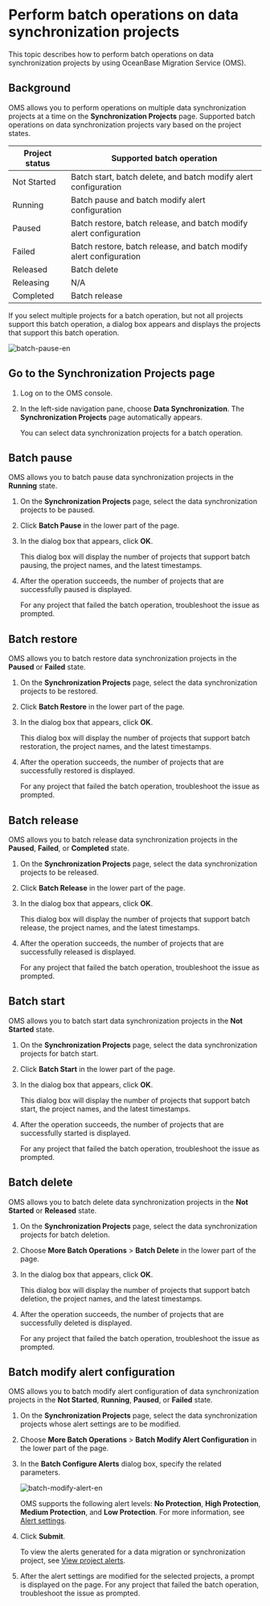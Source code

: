 # Perform batch operations on data synchronization projects

This topic describes how to perform batch operations on data synchronization projects by using OceanBase Migration Service (OMS).

## Background

OMS allows you to perform operations on multiple data synchronization projects at a time on the **Synchronization Projects** page. Supported batch operations on data synchronization projects vary based on the project states.

| **Project status** | **Supported batch operation** |
|--------------------|--------------------|
| Not Started        | Batch start, batch delete, and batch modify alert configuration |
| Running            | Batch pause and batch modify alert configuration |
| Paused             | Batch restore, batch release, and batch modify alert configuration |
| Failed             | Batch restore, batch release, and batch modify alert configuration |
| Released           | Batch delete |
| Releasing          | N/A |
| Completed          | Batch release |

If you select multiple projects for a batch operation, but not all projects support this batch operation, a dialog box appears and displays the projects that support this batch operation.

![batch-pause-en](https://obbusiness-private.oss-cn-shanghai.aliyuncs.com/doc/img/oms/oms-enterprise/batch-pause-en.png)

## Go to the Synchronization Projects page

1. Log on to the OMS console.

2. In the left-side navigation pane, choose **Data Synchronization**. The **Synchronization Projects** page automatically appears.

   You can select data synchronization projects for a batch operation.

## Batch pause

OMS allows you to batch pause data synchronization projects in the **Running** state.

1. On the **Synchronization Projects** page, select the data synchronization projects to be paused.

2. Click **Batch Pause** in the lower part of the page.

3. In the dialog box that appears, click **OK**.

   This dialog box will display the number of projects that support batch pausing, the project names, and the latest timestamps.

4. After the operation succeeds, the number of projects that are successfully paused is displayed.

   For any project that failed the batch operation, troubleshoot the issue as prompted.

## Batch restore

OMS allows you to batch restore data synchronization projects in the **Paused** or **Failed** state.

1. On the **Synchronization Projects** page, select the data synchronization projects to be restored.

2. Click **Batch Restore** in the lower part of the page.

3. In the dialog box that appears, click **OK**.

   This dialog box will display the number of projects that support batch restoration, the project names, and the latest timestamps.

4. After the operation succeeds, the number of projects that are successfully restored is displayed.

   For any project that failed the batch operation, troubleshoot the issue as prompted.

## Batch release

OMS allows you to batch release data synchronization projects in the **Paused**, **Failed**, or **Completed** state.

1. On the **Synchronization Projects** page, select the data synchronization projects to be released.

2. Click **Batch Release** in the lower part of the page.

3. In the dialog box that appears, click **OK**.

   This dialog box will display the number of projects that support batch release, the project names, and the latest timestamps.

4. After the operation succeeds, the number of projects that are successfully released is displayed.

   For any project that failed the batch operation, troubleshoot the issue as prompted.

## Batch start

OMS allows you to batch start data synchronization projects in the **Not Started** state.

1. On the **Synchronization Projects** page, select the data synchronization projects for batch start.

2. Click **Batch Start** in the lower part of the page.

3. In the dialog box that appears, click **OK**.

   This dialog box will display the number of projects that support batch start, the project names, and the latest timestamps.

4. After the operation succeeds, the number of projects that are successfully started is displayed.

   For any project that failed the batch operation, troubleshoot the issue as prompted.

## Batch delete

OMS allows you to batch delete data synchronization projects in the **Not Started** or **Released** state.

1. On the **Synchronization Projects** page, select the data synchronization projects for batch deletion.

2. Choose **More Batch Operations** > **Batch Delete** in the lower part of the page.

3. In the dialog box that appears, click **OK**.

   This dialog box will display the number of projects that support batch deletion, the project names, and the latest timestamps.

4. After the operation succeeds, the number of projects that are successfully deleted is displayed.

   For any project that failed the batch operation, troubleshoot the issue as prompted.

## Batch modify alert configuration

OMS allows you to batch modify alert configuration of data synchronization projects in the **Not Started**, **Running**, **Paused**, or **Failed** state.

1. On the **Synchronization Projects** page, select the data synchronization projects whose alert settings are to be modified.

2. Choose **More Batch Operations** > **Batch Modify Alert Configuration** in the lower part of the page.

3. In the **Batch Configure Alerts** dialog box, specify the related parameters.

   ![batch-modify-alert-en](https://obbusiness-private.oss-cn-shanghai.aliyuncs.com/doc/img/oms/oms-enterprise/batch-modify-alert-en.png)

   OMS supports the following alert levels: **No Protection**, **High Protection**, **Medium Protection**, and **Low Protection**. For more information, see [Alert settings](../../1000.system-management/200.alert-center/300.manage-alert-settings.md).

4. Click **Submit**.

   To view the alerts generated for a data migration or synchronization project, see [View project alerts](../../1000.system-management/200.alert-center/100.view-project-alerts.md).

5. After the alert settings are modified for the selected projects, a prompt is displayed on the page. For any project that failed the batch operation, troubleshoot the issue as prompted.
